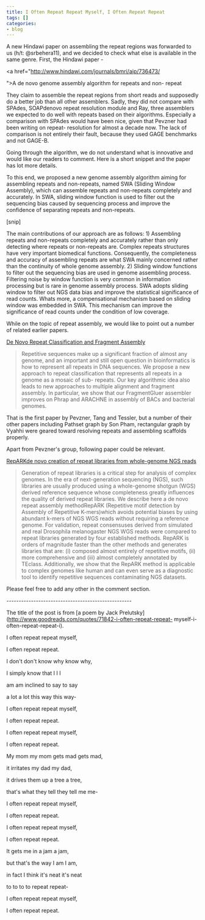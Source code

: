 ```yaml
---
title: I Often Repeat Repeat Myself, I Often Repeat Repeat
tags: []
categories:
- blog
---
```

A new Hindawi paper on assembling the repeat regions was forwarded to us (h/t:
@srbehera11), and we decided to check what else is available in the same
genre. First, the Hindawi paper -
<!--more-->

<a href="http://www.hindawi.com/journals/bmri/aip/736473/

">A de novo genome assembly algorithm for repeats and non- repeat

They claim to assemble the repeat regions from short reads and supposedly do a
better job than all other assemblers. Sadly, they did not compare with SPAdes,
SOAPdenovo repeat resolution module and Ray, three assemblers we expected to
do well with repeats based on their algorithms. Especially a comparison with
SPAdes would have been nice, given that Pevzner had been writing on repeat-
resolution for almost a decade now. The lack of comparison is not entirely
their fault, because they used GAGE benchmarks and not GAGE-B.

Going through the algorithm, we do not understand what is innovative and would
like our readers to comment. Here is a short snippet and the paper has lot
more details.

>

To this end, we proposed a new genome assembly algorithm aiming for assembling
repeats and non-repeats, named SWA (Sliding Window Assembly), which can
assemble repeats and non-repeats completely and accurately. In SWA, sliding
window function is used to filter out the sequencing bias caused by sequencing
process and improve the confidence of separating repeats and non-repeats.

[snip]

The main contributions of our approach are as follows: 1) Assembling repeats
and non-repeats completely and accurately rather than only detecting where
repeats or non-repeats are. Complex repeats structures have very important
biomedical functions. Consequently, the completeness and accuracy of
assembling repeats are what SWA mainly concerned rather than the continuity of
whole genome assembly. 2) Sliding window functions to filter out the
sequencing bias are used in genome assembling process. Filtering noise by
window function is very common in information processing but is rare in genome
assembly process. SWA adopts sliding window to filter out NGS data bias and
improve the statistical significance of read counts. Whats more, a
compensational mechanism based on sliding window was embedded in SWA. This
mechanism can improve the significance of read counts under the condition of
low coverage.

While on the topic of repeat assembly, we would like to point out a number of
related earlier papers.

[De Novo Repeat Classification and Fragment
Assembly](http://www.ncbi.nlm.nih.gov/pubmed/15342561)

> Repetitive sequences make up a significant fraction of almost any genome,
and an important and still open question in bioinformatics is how to represent
all repeats in DNA sequences. We propose a new approach to repeat
classification that represents all repeats in a genome as a mosaic of sub-
repeats. Our key algorithmic idea also leads to new approaches to multiple
alignment and fragment assembly. In particular, we show that our FragmentGluer
assembler improves on Phrap and ARACHNE in assembly of BACs and bacterial
genomes.

That is the first paper by Pevzner, Tang and Tessler, but a number of their
other papers including Pathset graph by Son Pham, rectangular graph by Vyahhi
were geared toward resolving repeats and assembling scaffolds properly.

Apart from Pevzner's group, following paper could be relevant.

[RepARKde novo creation of repeat libraries from whole-genome NGS
reads](http://nar.oxfordjournals.org/content/early/2014/03/14/nar.gku210.full)

> Generation of repeat libraries is a critical step for analysis of complex
genomes. In the era of next-generation sequencing (NGS), such libraries are
usually produced using a whole-genome shotgun (WGS) derived reference sequence
whose completeness greatly influences the quality of derived repeat libraries.
We describe here a de novo repeat assembly methodRepARK (Repetitive motif
detection by Assembly of Repetitive K-mers)which avoids potential biases by
using abundant k-mers of NGS WGS reads without requiring a reference genome.
For validation, repeat consensuses derived from simulated and real Drosophila
melanogaster NGS WGS reads were compared to repeat libraries generated by four
established methods. RepARK is orders of magnitude faster than the other
methods and generates libraries that are: (i) composed almost entirely of
repetitive motifs, (ii) more comprehensive and (iii) almost completely
annotated by TEclass. Additionally, we show that the RepARK method is
applicable to complex genomes like human and can even serve as a diagnostic
tool to identify repetitive sequences contaminating NGS datasets.

Please feel free to add any other in the comment section.

\---------------------------------------------------

The title of the post is from [a poem by Jack
Prelutsky](http://www.goodreads.com/quotes/71842-i-often-repeat-repeat-
myself-i-often-repeat-repeat-i).

I often repeat repeat myself,

I often repeat repeat.

I don't don't know why know why,

I simply know that I I I

am am inclined to say to say

a lot a lot this way this way-

I often repeat repeat myself,

I often repeat repeat.

I often repeat repeat myself,

I often repeat repeat.

My mom my mom gets mad gets mad,

it irritates my dad my dad,

it drives them up a tree a tree,

that's what they tell they tell me me-

I often repeat repeat myself,

I often repeat repeat.

I often repeat repeat myself,

I often repeat repeat.

It gets me in a jam a jam,

but that's the way I am I am,

in fact I think it's neat it's neat

to to to to repeat repeat-

I often repeat repeat myself,

I often repeat repeat.

